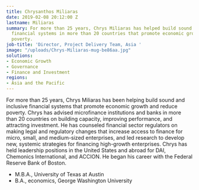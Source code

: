 ```yaml
---
title: Chrysanthos Miliaras
date: 2019-02-08 20:12:00 Z
lastname: Miliaras
summary: For more than 25 years, Chrys Miliaras has helped build sound and inclusive
  financial systems in more than 20 countries that promote economic growth and reduce
  poverty.
job-title: 'Director, Project Delivery Team, Asia '
image: "/uploads/Chrys-Miliaras-mug-be86aa.jpg"
solutions:
- Economic Growth
- Governance
- Finance and Investment
regions:
- Asia and the Pacific
---
```


For more than 25 years, Chrys Miliaras has been helping build sound and inclusive financial systems that promote economic growth and reduce poverty. Chrys has advised microfinance institutions and banks in more than 20 countries on building capacity, improving performance, and attracting investment. He has counseled financial sector regulators on making legal and regulatory changes that increase access to finance for micro, small, and medium-sized enterprises, and led research to develop new, systemic strategies for financing high-growth enterprises. Chrys has held leadership positions in the United States and abroad for DAI, Chemonics International, and ACCION. He began his career with the Federal Reserve Bank of Boston.

* M.B.A., University of Texas at Austin
* B.A., economics, George Washington University  